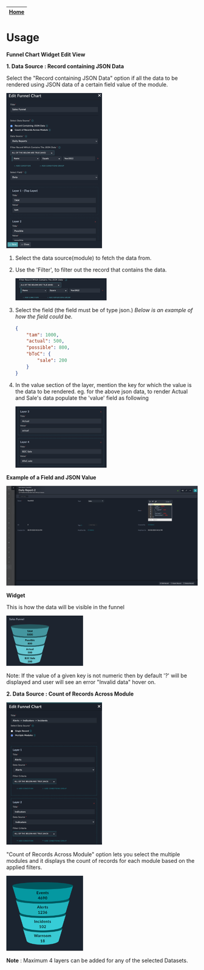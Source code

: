 | [Home](../README.md) |
|---------------------------------------------|

# Usage

**Funnel Chart Widget Edit View**

**1. Data Source : Record containing JSON Data**

Select the "Record containing JSON Data" option if all the data to be rendered using JSON data of a certain field value of the module.

<img src="./media/custom-module.png" width=50%>


1. Select the data source(module) to fetch the data from.
2. Use the 'Filter', to filter out the record that contains the data.

    <img src="./media/filter-for-single-module.png" width=50%>


3. Select the field (the field must be of type json.)
    *Below is an example of how the field could be.*
    
    ```JSON 
    {
        "tam": 1000,
        "actual": 500,
        "possible": 800,
        "bToC": {
            "sale": 200
        }
    }
    ```
4. In the value section of the layer, mention the key for which the value is the data to be rendered. 
    eg. for the above json data, to render Actual and Sale's data populate the 'value' field as following

    <img src="./media/custom-module-layer.png" width=50%>



**Example of a Field and JSON Value**

![image](./media/custom-module-example.png)


**Widget**

This is how the data will be visible in the funnel

<img src="./media/custom-funnel.png" width=40%>



Note:  If the value of a given key is not numeric then by default '?' will be displayed and user will see an error "Invalid data" hover on.


**2. Data Source : Count of Records Across Module**

<img src="./media/fsr-modules.png" width=50%>

"Count of Records Across Module" option lets you select the multiple modules and it displays the count of records for each module based on the applied filters.

<img src="./media/funnel.png" width=40%>

**Note** : Maximum 4 layers can be added for any of the selected Datasets.